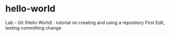 # hello-world
Lab - Git (Hello World) : tutorial on creating and using a repository
First Edit, testing committing change
